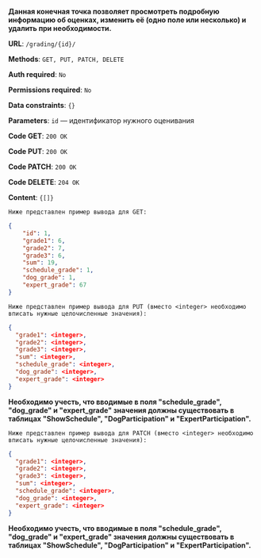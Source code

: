 **Данная конечная точка позволяет просмотреть подробную информацию об оценках, изменить её (одно поле или несколько) и удалить при необходимости.**

**URL**: `/grading/{id}/`

**Methods**: `GET, PUT, PATCH, DELETE`

**Auth required**: `No`

**Permissions required**: `No`

**Data constraints**: `{}`

**Parameters**: `id` — идентификатор нужного оценивания

**Code GET**: `200 OK`

**Code PUT**: `200 OK`

**Code PATCH**: `200 OK`

**Code DELETE**: `204 OK`

**Content**: `{[]}`

`Ниже представлен пример вывода для GET:`

``` json
{
    "id": 1,
    "grade1": 6,
    "grade2": 7,
    "grade3": 6,
    "sum": 19,
    "schedule_grade": 1,
    "dog_grade": 1,
    "expert_grade": 67
}
```

`Ниже представлен пример вывода для PUT (вместо <integer> необходимо вписать нужные целочисленные значения):`

``` json
{
  "grade1": <integer>,
  "grade2": <integer>,
  "grade3": <integer>,
  "sum": <integer>,
  "schedule_grade": <integer>,
  "dog_grade": <integer>,
  "expert_grade": <integer>
}
```

**Необходимо учесть, что вводимые в поля "schedule_grade", "dog_grade" и "expert_grade" значения должны существовать в таблицах "ShowSchedule", "DogParticipation" и "ExpertParticipation".** 

`Ниже представлен пример вывода для PATCH (вместо <integer> необходимо вписать нужные целочисленные значения):`

``` json
{
  "grade1": <integer>,
  "grade2": <integer>,
  "grade3": <integer>,
  "sum": <integer>,
  "schedule_grade": <integer>,
  "dog_grade": <integer>,
  "expert_grade": <integer>
}
```

**Необходимо учесть, что вводимые в поля "schedule_grade", "dog_grade" и "expert_grade" значения должны существовать в таблицах "ShowSchedule", "DogParticipation" и "ExpertParticipation".** 